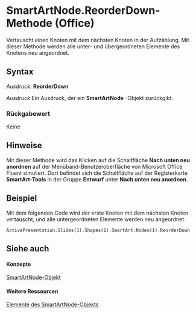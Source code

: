 
# SmartArtNode.ReorderDown-Methode (Office)

Vertauscht einen Knoten mit dem nächsten Knoten in der Aufzählung. Mit dieser Methode werden alle unter- und übergeordneten Elemente des Knotens neu angeordnet.


## Syntax

 _Ausdruck_. **ReorderDown**

 _Ausdruck_ Ein Ausdruck, der ein **SmartArtNode** -Objekt zurückgibt.


### Rückgabewert

Keine


## Hinweise

Mit dieser Methode wird das Klicken auf die Schaltfläche  **Nach unten neu anordnen** auf der Menüband-Benutzeroberfläche von Microsoft Office Fluent simuliert. Dort befindet sich die Schaltfläche auf der Registerkarte **SmartArt-Tools** in der Gruppe **Entwurf** unter **Nach unten neu anordnen**.


## Beispiel

Mit dem folgenden Code wird der erste Knoten mit dem nächsten Knoten vertauscht, und alle untergeordneten Elemente werden neu angeordnet.


```
ActivePresentation.Slides(1).Shapes(1).SmartArt.Nodes(1).ReorderDown
```


## Siehe auch


#### Konzepte


[SmartArtNode-Objekt](3987d02d-beb1-8ce0-acbb-3fc0a05b2341.md)
#### Weitere Ressourcen


[Elemente des SmartArtNode-Objekts](http://msdn.microsoft.com/library/8472d586-87ed-2dd7-054b-e821f1738e3c%28Office.15%29.aspx)